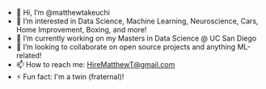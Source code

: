 - 👋 Hi, I’m @matthewtakeuchi
- 👀 I’m interested in Data Science, Machine Learning, Neuroscience, Cars, Home Improvement, Boxing, and more!
- 🌱 I’m currently working on my Masters in Data Science @ UC San Diego
- 💞️ I’m looking to collaborate on open source projects and anything ML-related!
- 📫 How to reach me: HireMatthewT@gmail.com
- ⚡ Fun fact: I'm a twin (fraternal)!


